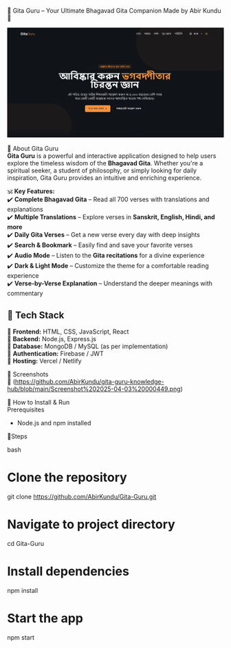 📖 Gita Guru – Your Ultimate Bhagavad Gita Companion Made by Abir Kundu 🙏  

![Gita Guru Banner](https://github.com/AbirKundu/gita-guru-knowledge-hub/blob/main/Screenshot%202025-04-03%20000427.png) 

🌟 About Gita Guru  
**Gita Guru** is a powerful and interactive application designed to help users explore the timeless wisdom of the **Bhagavad Gita**. Whether you're a spiritual seeker, a student of philosophy, or simply looking for daily inspiration, Gita Guru provides an intuitive and enriching experience.  

🕉 **Key Features:**  
✔️ **Complete Bhagavad Gita** – Read all 700 verses with translations and explanations  
✔️ **Multiple Translations** – Explore verses in **Sanskrit, English, Hindi, and more**  
✔️ **Daily Gita Verses** – Get a new verse every day with deep insights  
✔️ **Search & Bookmark** – Easily find and save your favorite verses  
✔️ **Audio Mode** – Listen to the **Gita recitations** for a divine experience  
✔️ **Dark & Light Mode** – Customize the theme for a comfortable reading experience  
✔️ **Verse-by-Verse Explanation** – Understand the deeper meanings with commentary  

## 🚀 Tech Stack  
🔹 **Frontend:** HTML, CSS, JavaScript, React  
🔹 **Backend:** Node.js, Express.js  
🔹 **Database:** MongoDB / MySQL (as per implementation)  
🔹 **Authentication:** Firebase / JWT  
🔹 **Hosting:** Vercel / Netlify  

📸 Screenshots  
📌 (https://github.com/AbirKundu/gita-guru-knowledge-hub/blob/main/Screenshot%202025-04-03%20000449.png)


🎯 How to Install & Run  
Prerequisites  
- Node.js and npm installed  

🚶Steps  

bash
# Clone the repository
git clone https://github.com/AbirKundu/Gita-Guru.git

# Navigate to project directory
cd Gita-Guru

# Install dependencies
npm install

# Start the app
npm start
